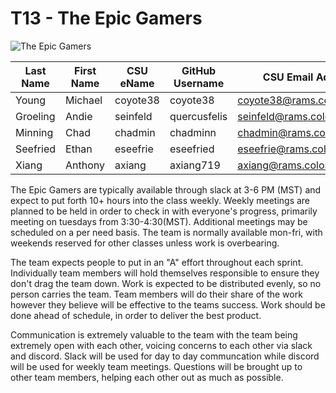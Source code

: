 # T13 - The Epic Gamers

![The Epic Gamers](https://media.sproutsocial.com/uploads/2020/08/Social-for-Gamers.svg)

Last Name | First Name | CSU eName | GitHub Username | CSU Email Address
--------- | ---------- | --------- | --------------- | -----------------
Young     | Michael    | coyote38  | coyote38        | coyote38@rams.colostate.edu
Groeling  | Andie      | seinfeld  | quercusfelis    | seinfeld@rams.colostate.edu
Minning   | Chad       | chadmin   | chadminn        | chadmin@rams.colostate.edu
Seefried  | Ethan      | eseefrie  | eseefried       | eseefrie@rams.colostate.edu
Xiang     | Anthony    | axiang    | axiang719       | axiang@rams.colostate.edu

The Epic Gamers are typically available through slack at 3-6 PM (MST) and expect to put forth 10+ hours into the class weekly. Weekly meetings are planned to be held in order to check in with everyone's progress, primarily meeting on tuesdays from 3:30-4:30(MST). Additional meetings may be scheduled on a per need basis. The team is normally available mon-fri, with weekends reserved for other classes unless work is overbearing.  

The team expects people to put in an "A" effort throughout each sprint. Individually team members will hold themselves responsible to ensure they don't drag the team down. Work is expected to be distributed evenly, so no person carries the team. Team members will do their share of the work however they believe will be effective to the teams success. Work should be done ahead of schedule, in order to deliver the best product.

Communication is extremely valuable to the team with the team being extremely open with each other, voicing concerns to each other via slack and discord. Slack will be used for day to day communcation while discord will be used for weekly team meetings. Questions will be brought up to other team members, helping each other out as much as possible.
